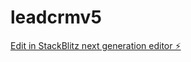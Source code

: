 # leadcrmv5

[Edit in StackBlitz next generation editor ⚡️](https://stackblitz.com/~/github.com/alirazazain/leadcrmv5)